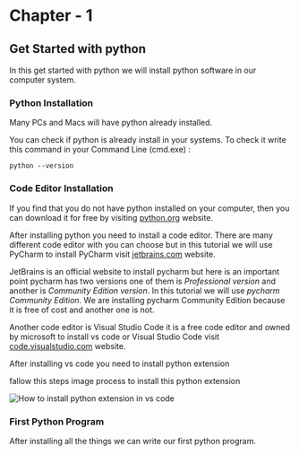 # Chapter - 1

## Get Started with python

In this get started with python we will install python software in our computer system.

### Python Installation

Many PCs and Macs will have python already installed.

You can check if python is already install in your systems. To check it write this command in your Command Line (cmd.exe) :

```commandline
python --version
```

### Code Editor Installation

If you find that you do not have python installed on your computer, then you can download it for free by visiting [python.org](https://www.python.org/downloads/) website.

After installing python you need to install a code editor. There are many different code editor with you can choose but in this tutorial we will use PyCharm to install PyCharm visit [jetbrains.com](https://www.jetbrains.com/pycharm/download/?section=windows) website. 

JetBrains is an official website to install pycharm but here is an important point pycharm has two versions one of them is _Professional version_ and another is _Community Edition version_. In this tutorial we will use _pycharm Community Edition_. We are installing pycharm Community Edition because it is free of cost and another one is not.

Another code editor is Visual Studio Code it is a free code editor and owned by microsoft to install vs code or Visual Studio Code visit [code.visualstudio.com](https://code.visualstudio.com/download) website.

After installing vs code you need to install python extension

fallow this steps image process to install this python extension

![How to install python extension in vs code](https://www2.lawrence.edu/fast/GREGGJ/CMSC210/intro/setup3.png)

### First Python Program

After installing all the things we can write our first python program.

